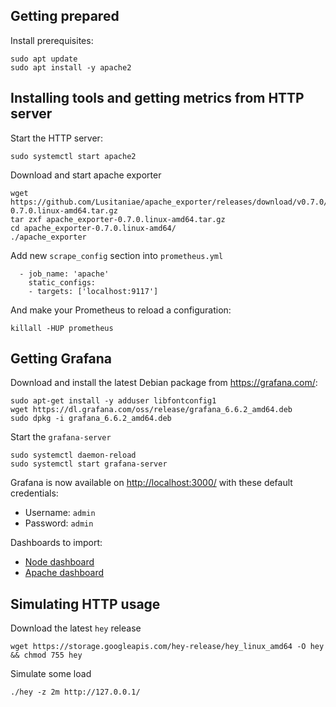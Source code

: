 ## Getting prepared

Install prerequisites:

```
sudo apt update
sudo apt install -y apache2

```

## Installing tools and getting metrics from HTTP server

Start the HTTP server:
```
sudo systemctl start apache2
```

Download and start apache exporter
```
wget https://github.com/Lusitaniae/apache_exporter/releases/download/v0.7.0/apache_exporter-0.7.0.linux-amd64.tar.gz
tar zxf apache_exporter-0.7.0.linux-amd64.tar.gz
cd apache_exporter-0.7.0.linux-amd64/
./apache_exporter
```

Add new `scrape_config` section into `prometheus.yml`
```
  - job_name: 'apache'
    static_configs:
    - targets: ['localhost:9117']
```

And make your Prometheus to reload a configuration:

```
killall -HUP prometheus
```

## Getting Grafana
Download and install the latest Debian package from https://grafana.com/:

```
sudo apt-get install -y adduser libfontconfig1
wget https://dl.grafana.com/oss/release/grafana_6.6.2_amd64.deb
sudo dpkg -i grafana_6.6.2_amd64.deb
```

Start the `grafana-server`
```
sudo systemctl daemon-reload
sudo systemctl start grafana-server
```
Grafana is now available on [http://localhost:3000/](http://localhost:3000/) with these default credentials:
* Username: `admin`
* Password: `admin`

Dashboards to import:
* [Node dashboard](https://grafana.com/dashboards/405)
* [Apache dashboard](https://grafana.com/dashboards/3894)

## Simulating HTTP usage

Download the latest `hey` release
```
wget https://storage.googleapis.com/hey-release/hey_linux_amd64 -O hey && chmod 755 hey
```

Simulate some load
```
./hey -z 2m http://127.0.0.1/
```
